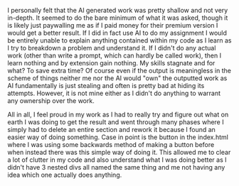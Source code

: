 I personally felt that the AI generated work was pretty shallow and not very in-depth. It seemed to do the bare minimum of what it was asked, though it is likely just paywalling me as if I paid money for their premium version I would get a better result. If I did in fact use AI to do my assignment I would be entirely unable to explain anything contained within my code as I learn as I try to breakdown a problem and understand it. If I didn't do any actual work (other than write a prompt, which can hardly be called work), then I learn nothing and by extension gain nothing. My skills stagnate and for what? To save extra time? Of course even if the output is meaningless in the scheme of things neither me nor the AI would "own" the outputted work as AI fundamentally is just stealing and often is pretty bad at hiding its attempts. However, it is not mine either as I didn't do anything to warrant any ownership over the work. 

All in all, I feel proud in my work as I had to really try and figure out what on earth I was doing to get the result and went through many phases where I simply had to delete an entire section and rework it because I found an easier way of doing something. Case in point is the button in the index.html where I was using some backwards method of making a button before when instead there was this simple way of doing it. This allowed me to clear a lot of clutter in my code and also understand what I was doing better as I didn't have 3 nested divs all named the same thing and me not having any idea which one actually does anything.